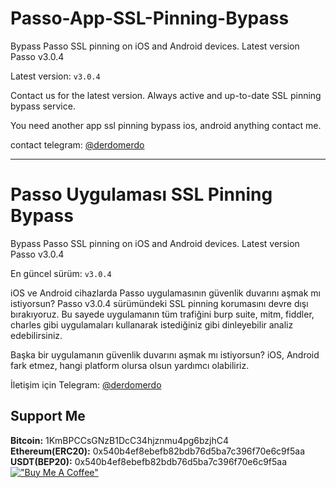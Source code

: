 # Passo-App-SSL-Pinning-Bypass
Bypass Passo SSL pinning on iOS and Android devices. Latest version Passo v3.0.4 

Latest version: `v3.0.4`

Contact us for the latest version.
Always active and up-to-date SSL pinning bypass service.

You need another app ssl pinning bypass ios, android anything contact me.  

contact telegram: [@derdomerdo](https://t.me/derdomerdo)


----------------------------------------------------------------------------


# Passo Uygulaması SSL Pinning Bypass
Bypass Passo SSL pinning on iOS and Android devices. Latest version Passo v3.0.4 

En güncel sürüm: `v3.0.4`

iOS ve Android cihazlarda Passo uygulamasının güvenlik duvarını aşmak mı istiyorsun? Passo v3.0.4 sürümündeki SSL pinning korumasını devre dışı bırakıyoruz. Bu sayede uygulamanın tüm trafiğini burp suite, mitm, fiddler, charles gibi uygulamaları kullanarak istediğiniz gibi dinleyebilir analiz edebilirsiniz.

Başka bir uygulamanın güvenlik duvarını aşmak mı istiyorsun? iOS, Android fark etmez, hangi platform olursa olsun yardımcı olabiliriz.

İletişim için Telegram: [@derdomerdo](https://t.me/derdomerdo)


## Support Me
**Bitcoin:** 1KmBPCCsGNzB1DcC34hjznmu4pg6bzjhC4   
**Ethereum(ERC20):** 0x540b4ef8ebefb82bdb76d5ba7c396f70e6c9f5aa  
**USDT(BEP20):** 0x540b4ef8ebefb82bdb76d5ba7c396f70e6c9f5aa  
[!["Buy Me A Coffee"](https://www.buymeacoffee.com/assets/img/custom_images/orange_img.png)](https://www.buymeacoffee.com/merdw)


